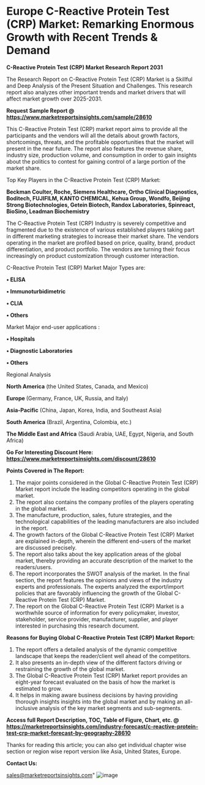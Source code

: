 # Europe C-Reactive Protein Test (CRP) Market: Remarking Enormous Growth with Recent Trends & Demand

<strong>C-Reactive Protein Test (CRP) Market Research Report 2031</strong>

The Research Report on C-Reactive Protein Test (CRP) Market is a Skillful and Deep Analysis of the Present Situation and Challenges. This research report also analyzes other important trends and market drivers that will affect market growth over 2025-2031.

<strong>Request Sample Report @ <a href=https://www.marketreportsinsights.com/sample/28610>https://www.marketreportsinsights.com/sample/28610</a></strong>

This C-Reactive Protein Test (CRP) market report aims to provide all the participants and the vendors will all the details about growth factors, shortcomings, threats, and the profitable opportunities that the market will present in the near future. The report also features the revenue share, industry size, production volume, and consumption in order to gain insights about the politics to contest for gaining control of a large portion of the market share.

Top Key Players in the C-Reactive Protein Test (CRP) Market:

<strong>Beckman Coulter, Roche, Siemens Healthcare, Ortho Clinical Diagnostics, Boditech, FUJIFILM, KANTO CHEMICAL, Kehua Group, Wondfo, Beijing Strong Biotechnologies, Getein Biotech, Randox Laboratories, Spinreact, BioSino, Leadman Biochemistry</strong>

The C-Reactive Protein Test (CRP) Industry is severely competitive and fragmented due to the existence of various established players taking part in different marketing strategies to increase their market share. The vendors operating in the market are profiled based on price, quality, brand, product differentiation, and product portfolio. The vendors are turning their focus increasingly on product customization through customer interaction.

C-Reactive Protein Test (CRP) Market Major Types are:

<strong>• ELISA

• Immunoturbidimetric

• CLIA

• Others</strong>

Market Major end-user applications :

<strong>• Hospitals

• Diagnostic Laboratories

• Others</strong>

Regional Analysis

</u><strong><b>North America</b></strong> (the United States, Canada, and Mexico)

<strong><b>Europe </b></strong>(Germany, France, UK, Russia, and Italy)

<strong><b>Asia-Pacific</b></strong> (China, Japan, Korea, India, and Southeast Asia)

<strong><b>South America</b></strong> (Brazil, Argentina, Colombia, etc.)

<strong><b>The Middle East and Africa</b></strong> (Saudi Arabia, UAE, Egypt, Nigeria, and South Africa)

<strong>Go For Interesting Discount Here: <a href=https://www.marketreportsinsights.com/discount/28610>https://www.marketreportsinsights.com/discount/28610</a></strong>

<strong>Points Covered in The Report:</strong>
<ol>
  <li>The major points considered in the Global C-Reactive Protein Test (CRP) Market report include the leading competitors operating in the global market.</li>
  <li>The report also contains the company profiles of the players operating in the global market.</li>
  <li>The manufacture, production, sales, future strategies, and the technological capabilities of the leading manufacturers are also included in the report.</li>
  <li>The growth factors of the Global C-Reactive Protein Test (CRP) Market are explained in-depth, wherein the different end-users of the market are discussed precisely.</li>
  <li>The report also talks about the key application areas of the global market, thereby providing an accurate description of the market to the readers/users.</li>
  <li>The report incorporates the SWOT analysis of the market. In the final section, the report features the opinions and views of the industry experts and professionals. The experts analyzed the export/import policies that are favorably influencing the growth of the Global C-Reactive Protein Test (CRP) Market.</li>
  <li>The report on the Global C-Reactive Protein Test (CRP) Market is a worthwhile source of information for every policymaker, investor, stakeholder, service provider, manufacturer, supplier, and player interested in purchasing this research document.</li>
</ol>
<strong>Reasons for Buying Global C-Reactive Protein Test (CRP) Market Report:</strong>

<ol>
  <li>The report offers a detailed analysis of the dynamic competitive landscape that keeps the reader/client well ahead of the competitors.</li>
  <li>It also presents an in-depth view of the different factors driving or restraining the growth of the global market.</li>
  <li>The Global C-Reactive Protein Test (CRP) Market report provides an eight-year forecast evaluated on the basis of how the market is estimated to grow.</li>
  <li>It helps in making aware business decisions by having providing thorough insights insights into the global market and by making an all-inclusive analysis of the key market segments and sub-segments.</li>
</ol>
<strong>Access full Report Description, TOC, Table of Figure, Chart, etc. @ <a href=https://marketreportsinsights.com/industry-forecast/c-reactive-protein-test-crp-market-forecast-by-geography-28610>https://marketreportsinsights.com/industry-forecast/c-reactive-protein-test-crp-market-forecast-by-geography-28610</a></strong>


Thanks for reading this article; you can also get individual chapter wise section or region wise report version like Asia, United States, Europe.

<strong>Contact Us:</strong>

sales@marketreportsinsights.com"
![image](https://github.com/user-attachments/assets/59055c99-8ca0-4e98-bebb-17d5fd412bc5)
